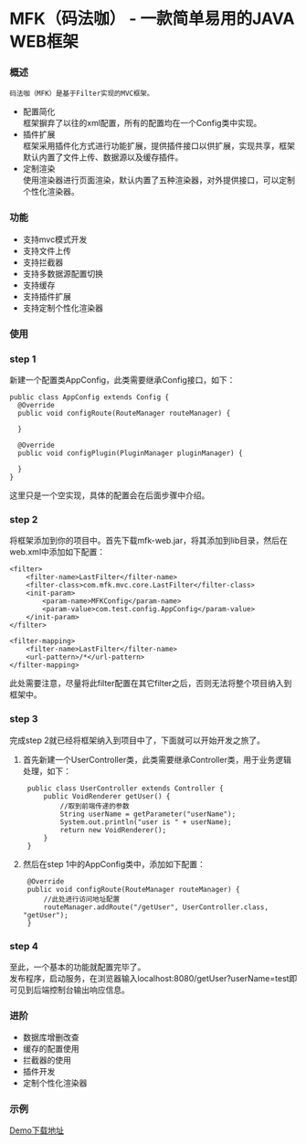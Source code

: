 # MFK（码法咖） - 一款简单易用的JAVA WEB框架
### 概述
    码法咖（MFK）是基于Filter实现的MVC框架。
* 配置简化  
框架摒弃了以往的xml配置，所有的配置均在一个Config类中实现。  
* 插件扩展  
框架采用插件化方式进行功能扩展，提供插件接口以供扩展，实现共享，框架默认内置了文件上传、数据源以及缓存插件。  
* 定制渲染  
使用渲染器进行页面渲染，默认内置了五种渲染器，对外提供接口，可以定制个性化渲染器。  
### 功能
* 支持mvc模式开发
* 支持文件上传
* 支持拦截器
* 支持多数据源配置切换
* 支持缓存
* 支持插件扩展
* 支持定制个性化渲染器
### 使用
### step 1
新建一个配置类AppConfig，此类需要继承Config接口，如下： 

    public class AppConfig extends Config {
      @Override
      public void configRoute(RouteManager routeManager) {

      }

      @Override
      public void configPlugin(PluginManager pluginManager) {

      }
    }
这里只是一个空实现，具体的配置会在后面步骤中介绍。  
### step 2
将框架添加到你的项目中。首先下载mfk-web.jar，将其添加到lib目录，然后在web.xml中添加如下配置：  

    <filter>
        <filter-name>LastFilter</filter-name>
        <filter-class>com.mfk.mvc.core.LastFilter</filter-class>
        <init-param>
            <param-name>MFKConfig</param-name>
            <param-value>com.test.config.AppConfig</param-value>
        </init-param>
    </filter>

    <filter-mapping>
        <filter-name>LastFilter</filter-name>
        <url-pattern>/*</url-pattern>
    </filter-mapping>
此处需要注意，尽量将此filter配置在其它filter之后，否则无法将整个项目纳入到框架中。   
### step 3
完成step 2就已经将框架纳入到项目中了，下面就可以开始开发之旅了。  
1. 首先新建一个UserController类，此类需要继承Controller类，用于业务逻辑处理，如下：  

        public class UserController extends Controller {
            public VoidRenderer getUser() {
                //取到前端传递的参数
                String userName = getParameter("userName");
                System.out.println("user is " + userName);
                return new VoidRenderer();
            }
        }

2. 然后在step 1中的AppConfig类中，添加如下配置：  

        @Override
        public void configRoute(RouteManager routeManager) {
            //此处进行访问地址配置
            routeManager.addRoute("/getUser", UserController.class, "getUser");
        }
### step 4  
至此，一个基本的功能就配置完毕了。  
发布程序，启动服务，在浏览器输入localhost:8080/getUser?userName=test即可见到后端控制台输出响应信息。
### 进阶
* 数据库增删改查
* 缓存的配置使用
* 拦截器的使用
* 插件开发
* 定制个性化渲染器
### 示例
[Demo下载地址](https://github.com/mfk11/MFK)

